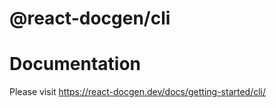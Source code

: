 # @react-docgen/cli

# Documentation

Please visit https://react-docgen.dev/docs/getting-started/cli/
